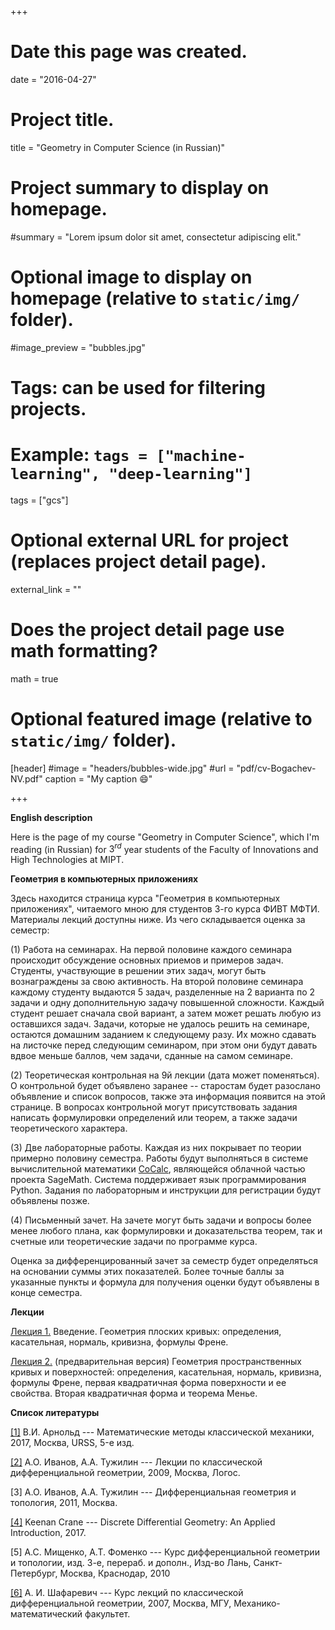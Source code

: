 +++
# Date this page was created.
date = "2016-04-27"

# Project title.
title = "Geometry in Computer Science (in Russian)"

# Project summary to display on homepage.
#summary = "Lorem ipsum dolor sit amet, consectetur adipiscing elit."

# Optional image to display on homepage (relative to `static/img/` folder).
#image_preview = "bubbles.jpg"

# Tags: can be used for filtering projects.
# Example: `tags = ["machine-learning", "deep-learning"]`
tags = ["gcs"]

# Optional external URL for project (replaces project detail page).
external_link = ""

# Does the project detail page use math formatting?
math = true

# Optional featured image (relative to `static/img/` folder).
[header]
#image = "headers/bubbles-wide.jpg"
#url = "pdf/cv-Bogachev-NV.pdf"
caption = "My caption :smile:"

+++

$\textbf{English description}$

Here is the page of my course "Geometry in Computer Science", which I'm reading (in Russian) for $3^{rd}$ year students of the Faculty of Innovations and High Technologies at MIPT. 

$\textbf{Геометрия в компьютерных приложениях}$


Здесь находится страница курса "Геометрия в компьютерных приложениях", читаемого мною для студентов 3-го курса ФИВТ МФТИ. Материалы лекций доступны ниже. Из чего складывается оценка за семестр:

(1) Работа на семинарах. На первой половине каждого семинара происходит обсуждение основных приемов и примеров задач. Студенты, участвующие в решении этих задач, могут быть вознаграждены за свою активность. На второй половине семинара каждому студенту выдаются 5 задач, разделенные на 2 варианта по 2 задачи и одну дополнительную задачу повышенной сложности. Каждый студент решает сначала свой вариант, а затем может решать любую из оставшихся задач. Задачи, которые не удалось решить на семинаре, остаются домашним заданием к следующему разу. Их можно сдавать на листочке перед следующим семинаром, при этом они будут давать вдвое меньше баллов, чем задачи, сданные на самом семинаре.

(2) Теоретическая контрольная на 9й лекции (дата может поменяться). О контрольной будет объявлено заранее -- старостам будет разослано объявление и список вопросов, также эта информация появится на этой странице. В вопросах контрольной могут присутствовать задания написать формулировки определений или теорем, а также задачи теоретического характера.

(3) Две лабораторные работы. Каждая из них покрывает по теории примерно половину семестра. Работы будут выполняться в системе вычислительной математики [CoCalc](https://cocalc.com/), являющейся облачной частью проекта SageMath. Система поддерживает язык программирования Python. Задания по лабораторным и инструкции для регистрации будут объявлены позже.

(4) Письменный зачет. На зачете могут быть задачи и вопросы более менее любого плана, как формулировки и доказательства теорем, так и счетные или теоретические задачи по программе курса.

Оценка за дифференцированный зачет за семестр будет определяться на основании суммы этих показателей. Более точные баллы за указанные пункты и формула для получения оценки будут объявлены в конце семестра.


$\textbf{Лекции}$

[Лекция 1.](Lecture-1.pdf) Введение. Геометрия плоских кривых: определения, касательная, нормаль, кривизна, формулы Френе.

[Лекция 2.](Lecture-2.pdf) (предварительная версия) Геометрия пространственных кривых и поверхностей: определения, касательная, нормаль, кривизна, формулы Френе, первая квадратичная форма поверхности и ее свойства. Вторая квадратичная форма и теорема Менье.




$\textbf{Список литературы}$

[[1]](https://www.ozon.ru/context/detail/id/138649973/) В.И. Арнольд --- Математические методы классической механики, 2017, Москва, URSS, 5-е изд.

[[2]](https://market.yandex.ru/product--a-o-ivanov-a-a-tuzhilin-lektsii-po-klassicheskoi-differentsialnoi-geometrii/4585892) А.О. Иванов, А.А. Тужилин --- Лекции по классической дифференциальной геометрии, 2009, Москва, Логос.

[3] А.О. Иванов, А.А. Тужилин --- Дифференциальная геометрия и топология, 2011, Москва.

[[4]](http://www.cs.cmu.edu/~kmcrane/Projects/DGPDEC/paper.pdf) Keenan Crane --- Discrete Differential Geometry: An Applied Introduction, 2017.

[5] А.С. Мищенко, А.Т. Фоменко --- Курс дифференциальной геометрии и топологии, изд. 3-е, перераб. и дополн., Изд-во Лань, Санкт-Петербург, Москва, Краснодар, 2010 

[[6]](https://istina.msu.ru/publications/book/2503568/) А. И. Шафаревич --- Курс лекций по классической дифференциальной геометрии, 2007, Москва, МГУ, Механико-математический факультет.
